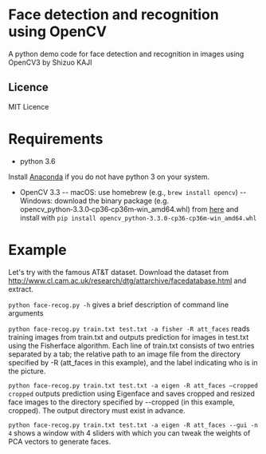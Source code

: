 Face detection and recognition using OpenCV
=============
A python demo code for face detection and recognition in images using OpenCV3
by Shizuo KAJI

## Licence
MIT Licence

# Requirements
- python 3.6

Install [Anaconda](https://www.anaconda.com/download/)
 if you do not have python 3 on your system.

- OpenCV 3.3
-- macOS: use homebrew (e.g., `brew install opencv`)
-- Windows: download the binary package
(e.g. opencv_python‑3.3.0‑cp36‑cp36m‑win_amd64.whl)
from [here](http://www.lfd.uci.edu/%7Egohlke/pythonlibs/#opencv)
and install with 
`pip install opencv_python‑3.3.0‑cp36‑cp36m‑win_amd64.whl`

# Example
Let's try with the famous AT&T dataset.
Download the dataset from
http://www.cl.cam.ac.uk/research/dtg/attarchive/facedatabase.html
and extract.

`python face-recog.py -h`
gives a brief description of command line arguments

`python face-recog.py train.txt test.txt -a fisher -R att_faces`
reads training images from train.txt and outputs prediction for images in test.txt
using the Fisherface algorithm.
Each line of train.txt consists of two entries separated by a tab;
the relative path to an image file from the directory specified by -R (att_faces in this example),
and the label indicating who is in the picture.

`python face-recog.py train.txt test.txt -a eigen -R att_faces —cropped cropped`
outputs prediction using Eigenface and saves cropped and resized face images 
to the directory specified by --cropped (in this example, cropped). The output directory must exist in advance.

`python face-recog.py train.txt test.txt -a eigen -R att_faces --gui -n 4`
shows a window with 4 sliders with which you can tweak the weights of PCA vectors
to generate faces.

